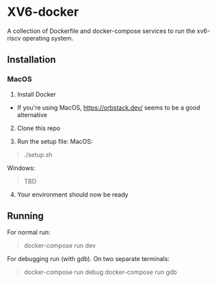 # XV6-docker
A collection of Dockerfile and docker-compose services to run the xv6-riscv operating system.

## Installation

### MacOS
1. Install Docker
- If you're using MacOS, https://orbstack.dev/ seems to be a good alternative

2. Clone this repo

3. Run the setup file:
   MacOS:
> ./setup.sh

Windows:
> TBD

4. Your environment should now be ready

## Running

For normal run:
> docker-compose run dev

For debugging run (with gdb).
On two separate terminals:
> docker-compose run debug
> docker-compose run gdb